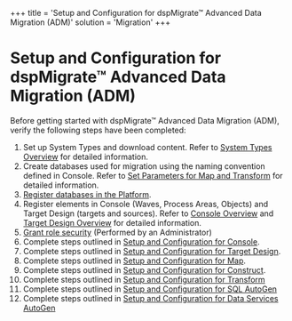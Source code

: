 +++
title = 'Setup and Configuration for dspMigrate™ Advanced Data Migration (ADM)'
solution = 'Migration'
+++

# Setup and Configuration for dspMigrate™ Advanced Data Migration (ADM)

Before getting started with dspMigrate™ Advanced Data Migration (ADM),
verify the following steps have been completed:

1.  Set up System Types and download content. Refer to [System Types
    Overview](../../Platform/Common/Use_Cases/System_Types_Overview)
    for detailed information.
2.  Create databases used for migration using the naming convention
    defined in Console. Refer to [Set Parameters for Map and
    Transform](../Console/Config/Set_Parameters_for_Other_Components)
    for detailed information.
3.  [Register databases in the
    Platform](../../Platform/Sys_Admin/Use_Cases/Register_a_Data_Source).
4.  Register elements in Console (Waves, Process Areas, Objects) and
    Target Design (targets and sources). Refer to [Console
    Overview](../Console/ConsoleOverview) and [Target Design
    Overview](../Design/Design_Overview) for detailed information.
5.  [Grant role
    security](../../Platform/Sys_Admin/Use_Cases/Define_Security_Roles1)
    (Performed by an Administrator)
6.  Complete steps outlined in [Setup and Configuration for
    Console](../Console/Config/Setup_and_Configuration_for_Console).
7.  Complete steps outlined in [Setup and Configuration for Target
    Design](../Design/Use_Cases/Setup_and_Configuration_for_Target_Design).
8.  Complete steps outlined in [Setup and Configuration for
    Map](../Map/Use_Cases/Setup_and_Configuration_for_Map).
9.  Complete steps outlined in [Setup and Configuration for
    Construct](../Construct/Config/Setup_and_Configuration_for_Construct).
10. Complete steps outlined in [Setup and Configuration for
    Transform](../Transform/Config/Setup_and_Configuration_for_Transform)
11. Complete steps outlined in [Setup and Configuration for SQL
    AutoGen](../SQL_AutoGen/Use_Cases/Setup_and_Configuration_for_SQL_AutoGen)
12. Complete steps outlined in [Setup and Configuration for Data
    Services
    AutoGen](../Data_Services_AutoGen/Use_Cases/Setup_and_Configuration_for_Data_Services_AutoGen)
